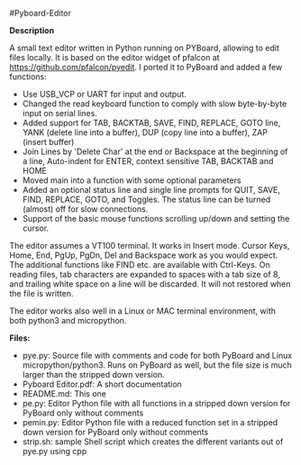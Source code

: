 #Pyboard-Editor

**Description**

A small text editor written in Python running on PYBoard, allowing to edit files locally. It is based on the editor widget of pfalcon at https://github.com/pfalcon/pyedit. I ported it to PyBoard and added a few functions:

- Use USB_VCP or UART for input and output.
- Changed the read keyboard function to comply with slow byte-by-byte input on serial lines.
- Added support for TAB, BACKTAB, SAVE, FIND, REPLACE, GOTO line, YANK (delete line into a buffer), DUP (copy line into a buffer), ZAP (insert buffer)
- Join Lines by 'Delete Char' at the end or Backspace at the beginning of a line, Auto-indent for ENTER, context sensitive TAB, BACKTAB and HOME
- Moved main into a function with some optional parameters
- Added an optional status line and single line prompts for QUIT, SAVE, FIND, REPLACE, GOTO, and Toggles. 
  The status line can be turned (almost) off for slow connections.
- Support of the basic mouse functions scrolling up/down and setting the cursor.

The editor assumes a VT100 terminal. It works in Insert mode. Cursor Keys, Home, End, PgUp, PgDn, Del and Backspace work as you would expect. The additional functions like FIND etc. are available with Ctrl-Keys. On reading files, tab characters are expanded to spaces with a tab size of 8, and trailing white space on a line will be discarded. It will not restored when the file is written.

The editor works also well in a Linux or MAC terminal environment, with both python3 and micropython.

**Files:**

- pye.py: Source file with comments and code for both PyBoard and Linux micropython/python3. Runs on PyBoard as well, but the file size is much larger than the stripped down version.
- Pyboard Editor.pdf: A short documentation
- README.md: This one
- pe.py: Editor Python file with all functions in a stripped down version for PyBoard only without comments
- pemin.py: Editor Python file with a reduced function set in a stripped down version for PyBoard only without comments
- strip.sh: sample Shell script which creates the different variants out of pye.py using cpp

